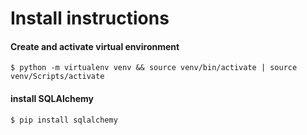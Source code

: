 # Install instructions

#### Create and activate virtual environment
`$ python -m virtualenv venv && source venv/bin/activate | source venv/Scripts/activate`

####  install SQLAlchemy
`$ pip install sqlalchemy`